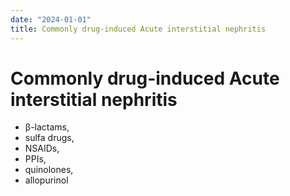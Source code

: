 ```yaml
---
date: "2024-01-01"
title: Commonly drug-induced Acute interstitial nephritis
---
```


# Commonly drug-induced Acute interstitial nephritis

* β-lactams, 
* sulfa drugs, 
* NSAIDs, 
* PPIs, 
* quinolones, 
* allopurinol
